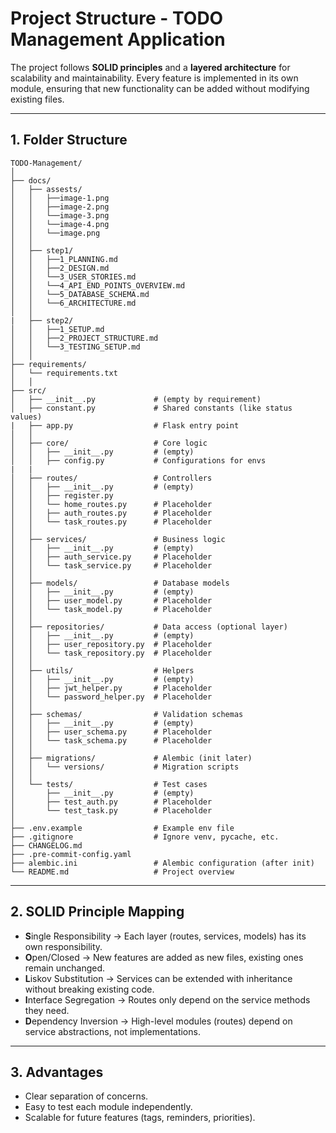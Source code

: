 # Project Structure - TODO Management Application

The project follows **SOLID principles** and a **layered architecture** for scalability and maintainability.
Every feature is implemented in its own module, ensuring that new functionality can be added without modifying existing files.

---

## 1. Folder Structure
```
TODO-Management/
│
├── docs/
│   ├── assests/
│   │   ├──image-1.png
│   │   ├──image-2.png
│   │   └──image-3.png
│   │   └──image-4.png
│   │   └──image.png
│   │
│   ├── step1/
│   │   ├──1_PLANNING.md
│   │   ├──2_DESIGN.md
│   │   └──3_USER_STORIES.md
│   │   └──4_API_END_POINTS_OVERVIEW.md
│   │   └──5_DATABASE_SCHEMA.md
│   │   └──6_ARCHITECTURE.md
│   │
|   ├── step2/
│   │   ├──1_SETUP.md
│   │   ├──2_PROJECT_STRUCTURE.md
│   │   └──3_TESTING_SETUP.md
│   │
├── requirements/
│   └── requirements.txt
│   │
├── src/
│   ├── __init__.py             # (empty by requirement)
│   ├── constant.py             # Shared constants (like status values)
|   ├── app.py                  # Flask entry point
│   │
│   ├── core/                   # Core logic
│   │   ├── __init__.py         # (empty)
│   │   ├── config.py           # Configurations for envs
|   |
│   ├── routes/                 # Controllers
│   │   ├── __init__.py         # (empty)
│   │   ├── register.py
│   │   └── home_routes.py      # Placeholder
│   │   ├── auth_routes.py      # Placeholder
│   │   └── task_routes.py      # Placeholder
│   │
│   ├── services/               # Business logic
│   │   ├── __init__.py         # (empty)
│   │   ├── auth_service.py     # Placeholder
│   │   └── task_service.py     # Placeholder
│   │
│   ├── models/                 # Database models
│   │   ├── __init__.py         # (empty)
│   │   ├── user_model.py       # Placeholder
│   │   └── task_model.py       # Placeholder
│   │
│   ├── repositories/           # Data access (optional layer)
│   │   ├── __init__.py         # (empty)
│   │   ├── user_repository.py  # Placeholder
│   │   └── task_repository.py  # Placeholder
│   │
│   ├── utils/                  # Helpers
│   │   ├── __init__.py         # (empty)
│   │   ├── jwt_helper.py       # Placeholder
│   │   └── password_helper.py  # Placeholder
│   │
│   ├── schemas/                # Validation schemas
│   │   ├── __init__.py         # (empty)
│   │   ├── user_schema.py      # Placeholder
│   │   └── task_schema.py      # Placeholder
│   │
│   ├── migrations/             # Alembic (init later)
│   │   └── versions/           # Migration scripts
│   │
│   └── tests/                  # Test cases
│       ├── __init__.py         # (empty)
│       ├── test_auth.py        # Placeholder
│       └── test_task.py        # Placeholder
│
├── .env.example                # Example env file
├── .gitignore                  # Ignore venv, pycache, etc.
├── CHANGELOG.md
├── .pre-commit-config.yaml
├── alembic.ini                 # Alembic configuration (after init)
└── README.md                   # Project overview
```
---

## 2. SOLID Principle Mapping
- **S**ingle Responsibility → Each layer (routes, services, models) has its own responsibility.
- **O**pen/Closed → New features are added as new files, existing ones remain unchanged.
- **L**iskov Substitution → Services can be extended with inheritance without breaking existing code.
- **I**nterface Segregation → Routes only depend on the service methods they need.
- **D**ependency Inversion → High-level modules (routes) depend on service abstractions, not implementations.

---

## 3. Advantages
- Clear separation of concerns.
- Easy to test each module independently.
- Scalable for future features (tags, reminders, priorities).
